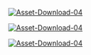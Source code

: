 
<a href="https://imgbb.com/"><img src="https://image.ibb.co/b6QJUq/Asset-Download-04.png" alt="Asset-Download-04" border="0"></a>

<a href="https://imgbb.com/"><img src="https://image.ibb.co/cNMLaV/Asset-Download-04.png" alt="Asset-Download-04" border="0"></a>

<a href="https://imgbb.com/"><img src="https://image.ibb.co/eP7MhA/Asset-Download-04.png" alt="Asset-Download-04" border="0"></a>
